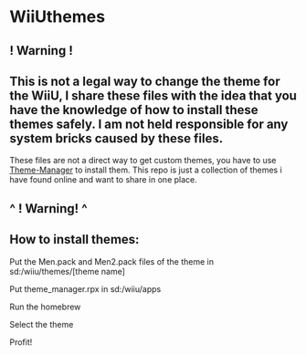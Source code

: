 # WiiUthemes
## ! Warning ! 
## This is not a legal way to change the theme for the WiiU, I share these files with the idea that you have the knowledge of how to install these themes safely. I am not held responsible for any system bricks caused by these files.
These files are not a direct way to get custom themes, you have to use [Theme-Manager](https://github.com/Xpl0itU/theme-manager) to install them.
This repo is just a collection of themes i have found online and want to share in one place.
## ^ ! Warning! ^

## How to install themes:
Put the Men.pack and Men2.pack files of the theme in sd:/wiiu/themes/[theme name]

Put theme_manager.rpx in sd:/wiiu/apps

Run the homebrew

Select the theme

Profit!
